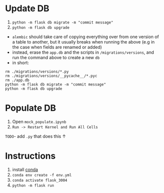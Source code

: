 

# Update DB

1) `python -m flask db migrate -m "commit message" `
2) `python -m flask db upgrade`

- `alembic` should take care of copying everything over from one version of a table to another, 
but it usually breaks when running the above (e.g in the case when fields are renamed or added)  
- instead, erase the `app.db` and the scripts in `/migrations/versions`, and run the command above to create a new `db`
- in short:
```
rm ./migrations/versions/*.py
rm ./migrations/versions/__pycache__/*.pyc
rm ./app.db
python -m flask db migrate -m "commit message"
python -m flask db upgrade

```

# Populate DB

1) Open `mock_populate.ipynb`
2) `Run -> Restart Kernel and Run All Cells`  

`TODO`- add `.py` that does this &#8593;

# Instructions

1) install [conda](https://docs.conda.io/en/latest/)
2) `conda env create -f env.yml`
3) `conda activate flask_3004`
4) `python -m flask run`